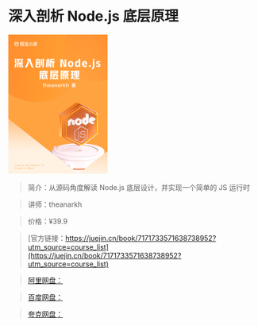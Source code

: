 # 深入剖析 Node.js 底层原理

![img](../../assets/fe6a623d192b4c78b685f8ae23d1dc7b~tplv-k3u1fbpfcp-no-mark_280_280_200_280.png)

> 简介：从源码角度解读 Node.js 底层设计，并实现一个简单的 JS 运行时

> 讲师：theanarkh

> 价格：¥39.9

> [官方链接：https://juejin.cn/book/7171733571638738952?utm_source=course_list](https://juejin.cn/book/7171733571638738952?utm_source=course_list)

> [阿里网盘：]()

> [百度网盘：]()

> [夸克网盘：]()
